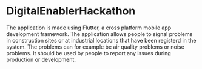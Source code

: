 # DigitalEnablerHackathon


The application is made using Flutter, a cross platform mobile app development framework.
The application allows people to signal problems in construction sites or at industrial locations that have been registerd in the system.
The problems can for example be air quality problems or noise problems.
It should be used by people to report any issues during production or development.
